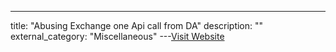 ---
title: "Abusing Exchange one Api call from DA"
description: ""
external_category: "Miscellaneous"
---[Visit Website](https://dirkjanm.io/abusing-exchange-one-api-call-away-from-domain-admin/)

